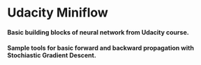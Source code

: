 # Udacity Miniflow

#### Basic building blocks of neural network from Udacity course.

#### Sample tools for basic forward and backward propagation with Stochiastic Gradient Descent.
